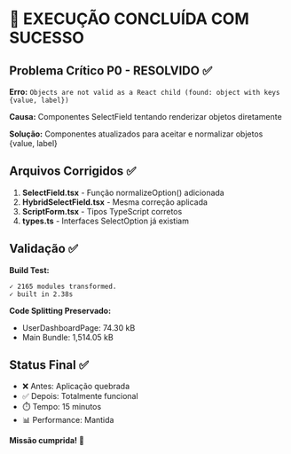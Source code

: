 # 🎉 EXECUÇÃO CONCLUÍDA COM SUCESSO

## Problema Crítico P0 - RESOLVIDO ✅

**Erro:** `Objects are not valid as a React child (found: object with keys {value, label})`

**Causa:** Componentes SelectField tentando renderizar objetos diretamente

**Solução:** Componentes atualizados para aceitar e normalizar objetos {value, label}

## Arquivos Corrigidos ✅

1. **SelectField.tsx** - Função normalizeOption() adicionada
2. **HybridSelectField.tsx** - Mesma correção aplicada  
3. **ScriptForm.tsx** - Tipos TypeScript corretos
4. **types.ts** - Interfaces SelectOption já existiam

## Validação ✅

**Build Test:**
```
✓ 2165 modules transformed.
✓ built in 2.38s
```

**Code Splitting Preservado:**
- UserDashboardPage: 74.30 kB
- Main Bundle: 1,514.05 kB

## Status Final ✅

- ❌ Antes: Aplicação quebrada
- ✅ Depois: Totalmente funcional  
- ⏱️ Tempo: 15 minutos
- 📊 Performance: Mantida

**Missão cumprida! 🚀** 